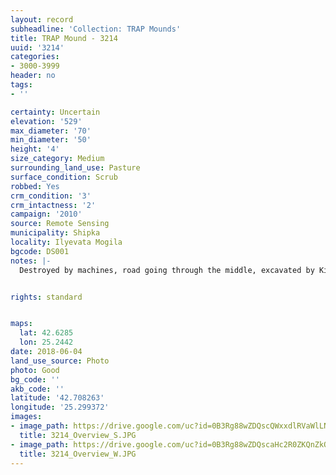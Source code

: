 ```yaml
---
layout: record
subheadline: 'Collection: TRAP Mounds'
title: TRAP Mound - 3214
uuid: '3214'
categories:
- 3000-3999
header: no
tags:
- ''

certainty: Uncertain
elevation: '529'
max_diameter: '70'
min_diameter: '50'
height: '4'
size_category: Medium
surrounding_land_use: Pasture
surface_condition: Scrub
robbed: Yes
crm_condition: '3'
crm_intactness: '2'
campaign: '2010'
source: Remote Sensing
municipality: Shipka
locality: Ilyevata Mogila
bgcode: DS001
notes: |-
  Destroyed by machines, road going through the middle, excavated by Kitov ?.


rights: standard


maps:
  lat: 42.6285
  lon: 25.2442
date: 2018-06-04
land_use_source: Photo
photo: Good
bg_code: ''
akb_code: ''
latitude: '42.708263'
longitude: '25.299372'
images:
- image_path: https://drive.google.com/uc?id=0B3Rg88wZDQscQWxxdlRVaWlLN0U
  title: 3214_Overview_S.JPG
- image_path: https://drive.google.com/uc?id=0B3Rg88wZDQscaHc2R0ZKQnZkODA
  title: 3214_Overview_W.JPG
---
```

